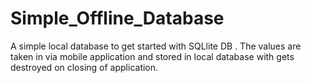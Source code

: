 # Simple_Offline_Database
A simple local database to get started with SQLlite DB . The values are taken in via mobile application and stored in local database with gets destroyed on closing of application.  
